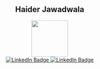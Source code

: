 <div id="header" align="center">
  <h2>Haider Jawadwala </h2>
</div>


<div id="header" align="center">
  <img src="https://media3.giphy.com/media/FcqKy4Kj7XOK0hCW4g/giphy.webp" width="100"/>
</div>


<div id="badges" align="center">
 <a href="https://www.linkedin.com/in/haider-jawadwala-073491247"> 
<img src="https://img.shields.io/badge/LinkedIn-blue?style=for-the-badge&logo=linkedin&logoColor=white" alt="LinkedIn Badge"/>
</a>
<a href="https://mail.google.com/mail/u/haidersjawadwala@gmail.com/#compose"> 
<img src="https://img.shields.io/badge/Gmail-D14836?style=for-the-badge&logo=gmail&logoColor=white" alt="LinkedIn Badge"/>
</a>
 
</div>
